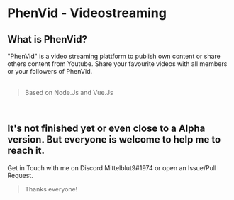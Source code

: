 # <strong>PhenVid - Videostreaming</strong>

## <strong>What is PhenVid?</strong>

"PhenVid" is a video streaming plattform to publish own content or share others content from Youtube.
Share your favourite videos with all members or your followers of PhenVid.
<br />
<br />

> Based on Node.Js and Vue.Js

<br>

## It's not finished yet or even close to a Alpha version. But everyone is welcome to help me to reach it.

Get in Touch with me on Discord Mittelblut9#1974 or open an Issue/Pull Request.
<br>

> Thanks everyone!
